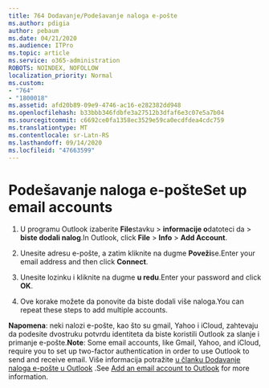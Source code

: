 ```yaml
---
title: 764 Dodavanje/Podešavanje naloga e-pošte
ms.author: pdigia
author: pebaum
ms.date: 04/21/2020
ms.audience: ITPro
ms.topic: article
ms.service: o365-administration
ROBOTS: NOINDEX, NOFOLLOW
localization_priority: Normal
ms.custom:
- "764"
- "1800018"
ms.assetid: afd20b89-09e9-4746-ac16-e282382dd948
ms.openlocfilehash: b33bbb346fdbfe3a27512b3dfaf6e3c07e5a7b04
ms.sourcegitcommit: c6692ce0fa1358ec3529e59ca0ecdfdea4cdc759
ms.translationtype: MT
ms.contentlocale: sr-Latn-RS
ms.lasthandoff: 09/14/2020
ms.locfileid: "47663599"
---
```

# <a name="set-up-email-accounts"></a><span data-ttu-id="b415e-102">Podešavanje naloga e-pošte</span><span class="sxs-lookup"><span data-stu-id="b415e-102">Set up email accounts</span></span>

1. <span data-ttu-id="b415e-103">U programu Outlook izaberite **File**stavku  >  **informacije o**datoteci da  >  **biste dodali nalog**.</span><span class="sxs-lookup"><span data-stu-id="b415e-103">In Outlook, click **File** > **Info** > **Add Account**.</span></span>

2. <span data-ttu-id="b415e-104">Unesite adresu e-pošte, a zatim kliknite na dugme **Poveži**se.</span><span class="sxs-lookup"><span data-stu-id="b415e-104">Enter your email address and then click **Connect**.</span></span>

3. <span data-ttu-id="b415e-105">Unesite lozinku i kliknite na dugme **u redu**.</span><span class="sxs-lookup"><span data-stu-id="b415e-105">Enter your password and click **OK**.</span></span>

4. <span data-ttu-id="b415e-106">Ove korake možete da ponovite da biste dodali više naloga.</span><span class="sxs-lookup"><span data-stu-id="b415e-106">You can repeat these steps to add multiple accounts.</span></span>

<span data-ttu-id="b415e-107">**Napomena**: neki nalozi e-pošte, kao što su gmail, Yahoo i iCloud, zahtevaju da podesite dvostruku potvrdu identiteta da biste koristili Outlook za slanje i primanje e-pošte.</span><span class="sxs-lookup"><span data-stu-id="b415e-107">**Note**: Some email accounts, like Gmail, Yahoo, and iCloud, require you to set up two-factor authentication in order to use Outlook to send and receive email.</span></span> <span data-ttu-id="b415e-108">Više informacija potražite [u članku Dodavanje naloga e-pošte u Outlook](https://support.office.com/article/6e27792a-9267-4aa4-8bb6-c84ef146101b.aspx) .</span><span class="sxs-lookup"><span data-stu-id="b415e-108">See [Add an email account to Outlook](https://support.office.com/article/6e27792a-9267-4aa4-8bb6-c84ef146101b.aspx) for more information.</span></span>
  
